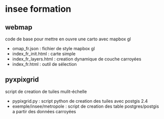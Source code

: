 # insee formation

## webmap 
code de base pour mettre en ouvre une carto avec mapbox gl
- omap_fr.json : fichier de style mapbox gl
- index_fr_init.html : carte simple 
- index_fr_layers.html : creation dynamique de couche carroyées 
- index_fr.html : outil de sélection 

## pyxpixgrid
script de creation de tuiles mulit-échelle
- pypixgrid.py : script python de creation des tuiles avec postgis 2.4
- exemple/insee/metropole : script de creation des table postgres/postgis a partir des données carroyées


